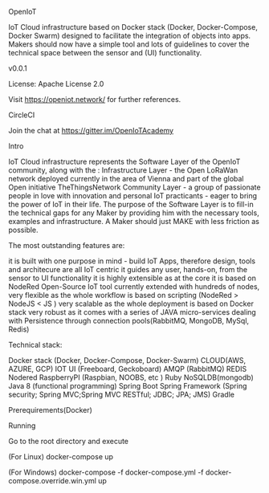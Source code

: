 OpenIoT

IoT Cloud infrastructure based on Docker stack (Docker, Docker-Compose, Docker Swarm) designed to facilitate the integration of objects into apps. Makers should now have a simple tool and lots of guidelines to cover the technical space between the sensor and (UI) functionality.

v0.0.1

License: Apache License 2.0

Visit https://openiot.network/ for further references.

CircleCI

Join the chat at https://gitter.im/OpenIoTAcademy



Intro

IoT Cloud infrastructure represents the Software Layer of the OpenIoT community, along with the :
Infrastructure Layer - the Open LoRaWan network deployed currently in the area of Vienna and part of the global Open initiative TheThingsNetwork
Community Layer - a group of passionate people in love with innovation and personal IoT practicants - eager to bring the power of IoT in their life.
The purpose of the Software Layer is to fill-in the technical gaps for any Maker by providing him with the necessary tools, examples and infrastructure. A Maker should just MAKE with less friction as possible. 

The most outstanding features are:

it is built with one purpose in mind - build IoT Apps, therefore design, tools and architecure are all IoT centric
it guides any user, hands-on, from the sensor to UI functionality
it is highly extensible as at the core it is based on NodeRed Open-Source IoT tool currently extended with hundreds of nodes,
very flexible as the whole workflow is based on scripting (NodeRed > NodeJS < JS )
very scalable as the whole deployment is based on Docker stack 
very robust as it comes with a series of JAVA micro-services dealing with Persistence through connection pools(RabbitMQ, MongoDB, MySql, Redis) 



Technical stack: <IoT-REST-oriented architecture>

Docker stack (Docker, Docker-Compose, Docker-Swarm)
CLOUD(AWS, AZURE, GCP)
IOT UI (Freeboard, Geckoboard)
AMQP (RabbitMQ)
REDIS
Nodered
RaspberryPI (Raspbian, NOOBS, etc )
Ruby
NoSQLDB(mongodb)
Java 8 (functional programming)
Spring Boot 
Spring Framework (Spring security; Spring MVC;Spring MVC RESTful; JDBC; JPA; JMS)
Gradle

Prerequirements(Docker)

Running

Go to the root directory and execute

(For Linux)
docker-compose up

(For Windows)
docker-compose -f docker-compose.yml -f docker-compose.override.win.yml up
